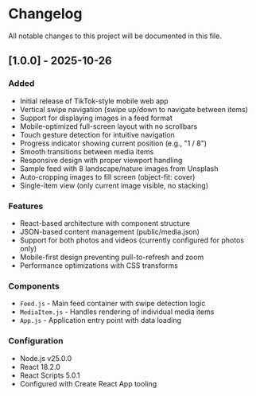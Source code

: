 # Changelog

All notable changes to this project will be documented in this file.

## [1.0.0] - 2025-10-26

### Added
- Initial release of TikTok-style mobile web app
- Vertical swipe navigation (swipe up/down to navigate between items)
- Support for displaying images in a feed format
- Mobile-optimized full-screen layout with no scrollbars
- Touch gesture detection for intuitive navigation
- Progress indicator showing current position (e.g., "1 / 8")
- Smooth transitions between media items
- Responsive design with proper viewport handling
- Sample feed with 8 landscape/nature images from Unsplash
- Auto-cropping images to fill screen (object-fit: cover)
- Single-item view (only current image visible, no stacking)

### Features
- React-based architecture with component structure
- JSON-based content management (public/media.json)
- Support for both photos and videos (currently configured for photos only)
- Mobile-first design preventing pull-to-refresh and zoom
- Performance optimizations with CSS transforms

### Components
- `Feed.js` - Main feed container with swipe detection logic
- `MediaItem.js` - Handles rendering of individual media items
- `App.js` - Application entry point with data loading

### Configuration
- Node.js v25.0.0
- React 18.2.0
- React Scripts 5.0.1
- Configured with Create React App tooling
